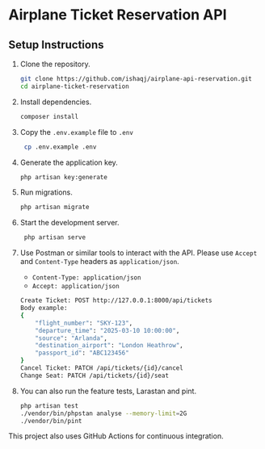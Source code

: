 # Airplane Ticket Reservation API

## Setup Instructions
1. Clone the repository.
   ```bash
   git clone https://github.com/ishaqj/airplane-api-reservation.git
   cd airplane-ticket-reservation

2. Install dependencies.
   ```bash
   composer install
   
3. Copy the `.env.example` file to `.env`
   ```bash
    cp .env.example .env
4. Generate the application key.
   ```bash
   php artisan key:generate
5. Run migrations.
   ```bash
   php artisan migrate
6. Start the development server.
   ```bash
    php artisan serve
   
7. Use Postman or similar tools to interact with the API.
   Please use `Accept` and `Content-Type` headers as `application/json`.
    - `Content-Type: application/json`
    - `Accept: application/json`
   
    ```bash
   Create Ticket: POST http://127.0.0.1:8000/api/tickets
    Body example:
    {
        "flight_number": "SKY-123",
        "departure_time": "2025-03-10 10:00:00",
        "source": "Arlanda",
        "destination_airport": "London Heathrow",
        "passport_id": "ABC123456"
    }
   Cancel Ticket: PATCH /api/tickets/{id}/cancel
   Change Seat: PATCH /api/tickets/{id}/seat

8. You can also run the feature tests, Larastan and pint.
   ```bash
   php artisan test
   ./vendor/bin/phpstan analyse --memory-limit=2G
   ./vendor/bin/pint
   ```
 This project also uses GitHub Actions for continuous integration.  

